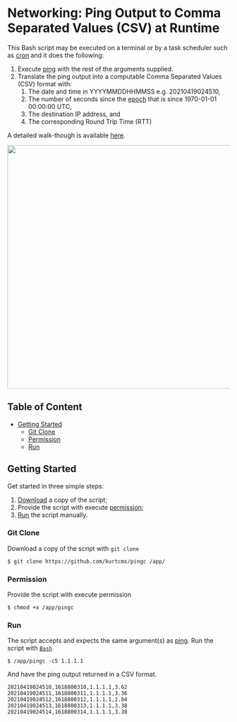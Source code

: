 
# Networking: Ping Output to Comma Separated Values (CSV) at Runtime

This Bash script may be executed on a terminal or by a task scheduler such as [cron](https://crontab.guru/) and it does the following:

1. Execute [ping](https://linux.die.net/man/8/ping) with the rest of the arguments supplied.
2. Translate the ping output into a computable Comma Separated Values (CSV) format with:
   1. The date and time in YYYYMMDDHHMMSS e.g. 20210419024510,
   2. The number of seconds since the [epoch](https://linux.die.net/man/1/date) that is since 1970-01-01 00:00:00 UTC,
   3. The destination IP address, and
   4. The corresponding Round Trip Time (RTT)

A detailed walk-though is available [here](https://kurtcms.org/networking-ping-output-to-comma-separated-values-csv-at-runtime/).

<img src="https://kurtcms.org/git/pingc/pingc-screenshot.png" width="550">

## Table of Content

- [Getting Started](#getting-started)
  - [Git Clone](#git-clone)
  - [Permission](#permission)
  - [Run](#run)

## Getting Started

Get started in three simple steps:

1. [Download](#git-clone) a copy of the script;
2. Provide the script with execute [permission](#permission);
3. [Run](#run) the script manually.

### Git Clone

Download a copy of the script with `git clone`

```shell
$ git clone https://github.com/kurtcms/pingc /app/
```

### Permission

Provide the script with execute permission

```shell
$ chmod +x /app/pingc
```

### Run

The script accepts and expects the same argument(s) as [ping](https://linux.die.net/man/8/ping). Run the script with [`Bash`](https://github.com/python/cpython)

```shell
$ /app/pingc -c5 1.1.1.1
```

And have the ping output returned in a CSV format.

```
20210419024510,1618800310,1.1.1.1,3.62
20210419024511,1618800311,1.1.1.1,3.36
20210419024512,1618800312,1.1.1.1,2.84
20210419024513,1618800313,1.1.1.1,3.38
20210419024514,1618800314,1.1.1.1,3.38
```
